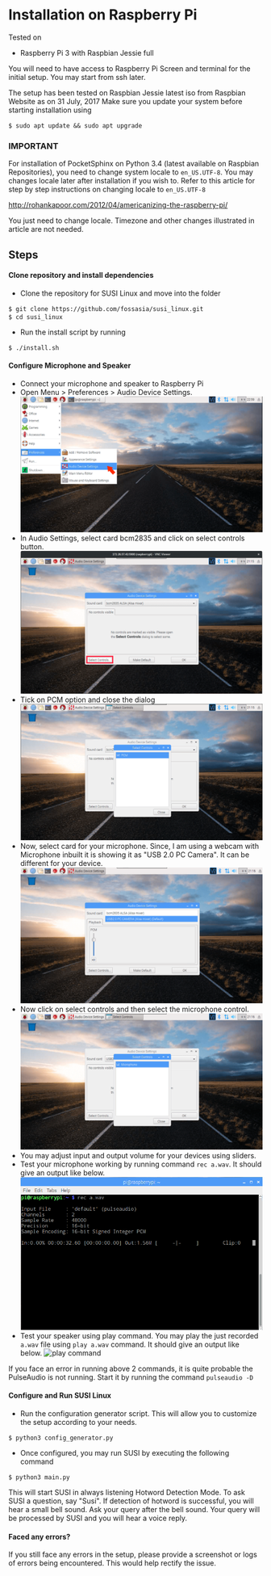 # Installation on Raspberry Pi

Tested on
- Raspberry Pi 3 with Raspbian Jessie full

You will need to have access to Raspberry Pi Screen and terminal for the initial setup.
You may start from ssh later.

The setup has been tested on Raspbian Jessie latest iso from Raspbian Website as on 31 July, 2017
Make sure you update your system before starting installation using
```
$ sudo apt update && sudo apt upgrade
```

### IMPORTANT

For installation of PocketSphinx on Python 3.4 (latest available on Raspbian Repositories), you need to change
system locale to ```en_US.UTF-8```. You may changes locale later after installation if you wish to.
Refer to this article for step by step instructions on changing locale to ```en_US.UTF-8```

http://rohankapoor.com/2012/04/americanizing-the-raspberry-pi/

You just need to change locale. Timezone and other changes illustrated in article are not needed.

## Steps
#### **Clone repository and install dependencies**
- Clone the repository for SUSI Linux and move into the folder
```
$ git clone https://github.com/fossasia/susi_linux.git
$ cd susi_linux
```
- Run the install script by running 
```
$ ./install.sh
```

#### Configure Microphone and Speaker
- Connect your microphone and speaker to Raspberry Pi
- Open Menu > Preferences > Audio Device Settings.
![Audio Settings selection menu](./images/menu-audio-settings.png)
- In Audio Settings, select card bcm2835 and click on select controls button.
![bcm2835 selection](./images/bcm2835-no-controls.png)
- Tick on PCM option and close the dialog
![bcm2835 selection](./images/pcm-select.png)
- Now, select card for your microphone. Since, I am using a webcam with Microphone inbuilt it
is showing it as "USB 2.0 PC Camera". It can be different for your device.
![mic selection](./images/select-mic-card.png)
- Now click on select controls and then select the microphone control.
![mic control](./images/enable-mic.png)
- You may adjust input and output volume for your devices using sliders.
- Test your microphone working by running command ```rec a.wav```. It should give an output like below.
![rec command](./images/rec-command.png)
- Test your speaker using play command. You may play the just recorded ```a.wav``` file using
```play a.wav``` command. It should give an output like below.
![play command](./images/play-command.png)

If you face an error in running above 2 commands, it is quite probable the PulseAudio is not running.
Start it by running the command
```pulseaudio -D```

#### Configure and Run SUSI Linux

- Run the configuration generator script. This will allow you to customize the
setup according to your needs.
```
$ python3 config_generator.py
```
- Once configured, you may run SUSI by executing the following command
```
$ python3 main.py
```

This will start SUSI in always listening Hotword Detection Mode. To ask SUSI a question, say "Susi". If detection of
hotword is successful, you will hear a small bell sound. Ask your query after the bell sound. Your query will be
processed by SUSI and you will hear a voice reply.

#### Faced any errors?

If you still face any errors in the setup, please provide a screenshot or logs of errors being encountered.
This would help rectify the issue.